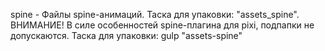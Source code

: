 spine - Файлы spine-анимаций. Таска для упаковки: "assets_spine". ВНИМАНИЕ! В силе особенностей spine-плагина для pixi, подпапки не допускаются. Таска для упаковки: gulp "assets-spine"